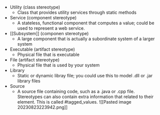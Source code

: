 - Utility (class stereotype)
	- Class that provides utility services through static methods
- Service (component stereotype)
	- A stateless, functional component that computes a value; could be used to represent a web service.
- [[Subsystem]] (componen stereotype)
	- A large component that is actually a subordinate system of a larger system
- Executable (artifact stereotype)
	- Physical file that is executable
- File (artifact stereotype)
	- Physical file that is used by your system
- Library
	- Static or dynamic libray file; you could use this to model .dll or .jar library files
- Source
	- A source file containing code, such as a .java or .cpp file.
Stereotypes can also contain extra information that related to their element. This is called #tagged_values. 
![[Pasted image 20230823223942.png]]


